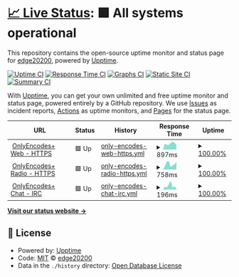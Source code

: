 # [📈 Live Status](https://edge20200.github.io/Status): <!--live status--> **🟩 All systems operational**

This repository contains the open-source uptime monitor and status page for [edge20200](https://edge20200.github.io/Status), powered by [Upptime](https://github.com/upptime/upptime).

[![Uptime CI](https://github.com/edge20200/Status/workflows/Uptime%20CI/badge.svg)](https://github.com/edge20200/Status/actions?query=workflow%3A%22Uptime+CI%22)
[![Response Time CI](https://github.com/edge20200/Status/workflows/Response%20Time%20CI/badge.svg)](https://github.com/edge20200/Status/actions?query=workflow%3A%22Response+Time+CI%22)
[![Graphs CI](https://github.com/edge20200/Status/workflows/Graphs%20CI/badge.svg)](https://github.com/edge20200/Status/actions?query=workflow%3A%22Graphs+CI%22)
[![Static Site CI](https://github.com/edge20200/Status/workflows/Static%20Site%20CI/badge.svg)](https://github.com/edge20200/Status/actions?query=workflow%3A%22Static+Site+CI%22)
[![Summary CI](https://github.com/edge20200/Status/workflows/Summary%20CI/badge.svg)](https://github.com/edge20200/Status/actions?query=workflow%3A%22Summary+CI%22)

With [Upptime](https://upptime.js.org), you can get your own unlimited and free uptime monitor and status page, powered entirely by a GitHub repository. We use [Issues](https://github.com/edge20200/Status/issues) as incident reports, [Actions](https://github.com/edge20200/Status/actions) as uptime monitors, and [Pages](https://edge20200.github.io/Status) for the status page.

<!--start: status pages-->
<!-- This summary is generated by Upptime (https://github.com/upptime/upptime) -->
<!-- Do not edit this manually, your changes will be overwritten -->
<!-- prettier-ignore -->
| URL | Status | History | Response Time | Uptime |
| --- | ------ | ------- | ------------- | ------ |
| <img alt="" src="https://icons.duckduckgo.com/ip3/onlyencodes.cc.ico" height="13"> [OnlyEncodes+ Web - HTTPS](https://onlyencodes.cc) | 🟩 Up | [only-encodes-web-https.yml](https://github.com/edge20200/Status/commits/HEAD/history/only-encodes-web-https.yml) | <details><summary><img alt="Response time graph" src="./graphs/only-encodes-web-https/response-time-week.png" height="20"> 897ms</summary><br><a href="https://status.onlyencodes.cc/history/only-encodes-web-https"><img alt="Response time 988" src="https://img.shields.io/endpoint?url=https%3A%2F%2Fraw.githubusercontent.com%2Fedge20200%2FStatus%2FHEAD%2Fapi%2Fonly-encodes-web-https%2Fresponse-time.json"></a><br><a href="https://status.onlyencodes.cc/history/only-encodes-web-https"><img alt="24-hour response time 716" src="https://img.shields.io/endpoint?url=https%3A%2F%2Fraw.githubusercontent.com%2Fedge20200%2FStatus%2FHEAD%2Fapi%2Fonly-encodes-web-https%2Fresponse-time-day.json"></a><br><a href="https://status.onlyencodes.cc/history/only-encodes-web-https"><img alt="7-day response time 897" src="https://img.shields.io/endpoint?url=https%3A%2F%2Fraw.githubusercontent.com%2Fedge20200%2FStatus%2FHEAD%2Fapi%2Fonly-encodes-web-https%2Fresponse-time-week.json"></a><br><a href="https://status.onlyencodes.cc/history/only-encodes-web-https"><img alt="30-day response time 988" src="https://img.shields.io/endpoint?url=https%3A%2F%2Fraw.githubusercontent.com%2Fedge20200%2FStatus%2FHEAD%2Fapi%2Fonly-encodes-web-https%2Fresponse-time-month.json"></a><br><a href="https://status.onlyencodes.cc/history/only-encodes-web-https"><img alt="1-year response time 988" src="https://img.shields.io/endpoint?url=https%3A%2F%2Fraw.githubusercontent.com%2Fedge20200%2FStatus%2FHEAD%2Fapi%2Fonly-encodes-web-https%2Fresponse-time-year.json"></a></details> | <details><summary><a href="https://status.onlyencodes.cc/history/only-encodes-web-https">100.00%</a></summary><a href="https://status.onlyencodes.cc/history/only-encodes-web-https"><img alt="All-time uptime 100.00%" src="https://img.shields.io/endpoint?url=https%3A%2F%2Fraw.githubusercontent.com%2Fedge20200%2FStatus%2FHEAD%2Fapi%2Fonly-encodes-web-https%2Fuptime.json"></a><br><a href="https://status.onlyencodes.cc/history/only-encodes-web-https"><img alt="24-hour uptime 100.00%" src="https://img.shields.io/endpoint?url=https%3A%2F%2Fraw.githubusercontent.com%2Fedge20200%2FStatus%2FHEAD%2Fapi%2Fonly-encodes-web-https%2Fuptime-day.json"></a><br><a href="https://status.onlyencodes.cc/history/only-encodes-web-https"><img alt="7-day uptime 100.00%" src="https://img.shields.io/endpoint?url=https%3A%2F%2Fraw.githubusercontent.com%2Fedge20200%2FStatus%2FHEAD%2Fapi%2Fonly-encodes-web-https%2Fuptime-week.json"></a><br><a href="https://status.onlyencodes.cc/history/only-encodes-web-https"><img alt="30-day uptime 100.00%" src="https://img.shields.io/endpoint?url=https%3A%2F%2Fraw.githubusercontent.com%2Fedge20200%2FStatus%2FHEAD%2Fapi%2Fonly-encodes-web-https%2Fuptime-month.json"></a><br><a href="https://status.onlyencodes.cc/history/only-encodes-web-https"><img alt="1-year uptime 100.00%" src="https://img.shields.io/endpoint?url=https%3A%2F%2Fraw.githubusercontent.com%2Fedge20200%2FStatus%2FHEAD%2Fapi%2Fonly-encodes-web-https%2Fuptime-year.json"></a></details>
| <img alt="" src="https://icons.duckduckgo.com/ip3/radio.onlyencodes.cc.ico" height="13"> [OnlyEncodes+ Radio - HTTPS](https://radio.onlyencodes.cc) | 🟩 Up | [only-encodes-radio-https.yml](https://github.com/edge20200/Status/commits/HEAD/history/only-encodes-radio-https.yml) | <details><summary><img alt="Response time graph" src="./graphs/only-encodes-radio-https/response-time-week.png" height="20"> 758ms</summary><br><a href="https://status.onlyencodes.cc/history/only-encodes-radio-https"><img alt="Response time 649" src="https://img.shields.io/endpoint?url=https%3A%2F%2Fraw.githubusercontent.com%2Fedge20200%2FStatus%2FHEAD%2Fapi%2Fonly-encodes-radio-https%2Fresponse-time.json"></a><br><a href="https://status.onlyencodes.cc/history/only-encodes-radio-https"><img alt="24-hour response time 1032" src="https://img.shields.io/endpoint?url=https%3A%2F%2Fraw.githubusercontent.com%2Fedge20200%2FStatus%2FHEAD%2Fapi%2Fonly-encodes-radio-https%2Fresponse-time-day.json"></a><br><a href="https://status.onlyencodes.cc/history/only-encodes-radio-https"><img alt="7-day response time 758" src="https://img.shields.io/endpoint?url=https%3A%2F%2Fraw.githubusercontent.com%2Fedge20200%2FStatus%2FHEAD%2Fapi%2Fonly-encodes-radio-https%2Fresponse-time-week.json"></a><br><a href="https://status.onlyencodes.cc/history/only-encodes-radio-https"><img alt="30-day response time 649" src="https://img.shields.io/endpoint?url=https%3A%2F%2Fraw.githubusercontent.com%2Fedge20200%2FStatus%2FHEAD%2Fapi%2Fonly-encodes-radio-https%2Fresponse-time-month.json"></a><br><a href="https://status.onlyencodes.cc/history/only-encodes-radio-https"><img alt="1-year response time 649" src="https://img.shields.io/endpoint?url=https%3A%2F%2Fraw.githubusercontent.com%2Fedge20200%2FStatus%2FHEAD%2Fapi%2Fonly-encodes-radio-https%2Fresponse-time-year.json"></a></details> | <details><summary><a href="https://status.onlyencodes.cc/history/only-encodes-radio-https">100.00%</a></summary><a href="https://status.onlyencodes.cc/history/only-encodes-radio-https"><img alt="All-time uptime 100.00%" src="https://img.shields.io/endpoint?url=https%3A%2F%2Fraw.githubusercontent.com%2Fedge20200%2FStatus%2FHEAD%2Fapi%2Fonly-encodes-radio-https%2Fuptime.json"></a><br><a href="https://status.onlyencodes.cc/history/only-encodes-radio-https"><img alt="24-hour uptime 100.00%" src="https://img.shields.io/endpoint?url=https%3A%2F%2Fraw.githubusercontent.com%2Fedge20200%2FStatus%2FHEAD%2Fapi%2Fonly-encodes-radio-https%2Fuptime-day.json"></a><br><a href="https://status.onlyencodes.cc/history/only-encodes-radio-https"><img alt="7-day uptime 100.00%" src="https://img.shields.io/endpoint?url=https%3A%2F%2Fraw.githubusercontent.com%2Fedge20200%2FStatus%2FHEAD%2Fapi%2Fonly-encodes-radio-https%2Fuptime-week.json"></a><br><a href="https://status.onlyencodes.cc/history/only-encodes-radio-https"><img alt="30-day uptime 100.00%" src="https://img.shields.io/endpoint?url=https%3A%2F%2Fraw.githubusercontent.com%2Fedge20200%2FStatus%2FHEAD%2Fapi%2Fonly-encodes-radio-https%2Fuptime-month.json"></a><br><a href="https://status.onlyencodes.cc/history/only-encodes-radio-https"><img alt="1-year uptime 100.00%" src="https://img.shields.io/endpoint?url=https%3A%2F%2Fraw.githubusercontent.com%2Fedge20200%2FStatus%2FHEAD%2Fapi%2Fonly-encodes-radio-https%2Fuptime-year.json"></a></details>
| <img alt="" src="https://icons.duckduckgo.com/ip3/null.ico" height="13"> [OnlyEncodes+ Chat - IRC](irc.onlyencodes.cc) | 🟩 Up | [only-encodes-chat-irc.yml](https://github.com/edge20200/Status/commits/HEAD/history/only-encodes-chat-irc.yml) | <details><summary><img alt="Response time graph" src="./graphs/only-encodes-chat-irc/response-time-week.png" height="20"> 196ms</summary><br><a href="https://status.onlyencodes.cc/history/only-encodes-chat-irc"><img alt="Response time 202" src="https://img.shields.io/endpoint?url=https%3A%2F%2Fraw.githubusercontent.com%2Fedge20200%2FStatus%2FHEAD%2Fapi%2Fonly-encodes-chat-irc%2Fresponse-time.json"></a><br><a href="https://status.onlyencodes.cc/history/only-encodes-chat-irc"><img alt="24-hour response time 49" src="https://img.shields.io/endpoint?url=https%3A%2F%2Fraw.githubusercontent.com%2Fedge20200%2FStatus%2FHEAD%2Fapi%2Fonly-encodes-chat-irc%2Fresponse-time-day.json"></a><br><a href="https://status.onlyencodes.cc/history/only-encodes-chat-irc"><img alt="7-day response time 196" src="https://img.shields.io/endpoint?url=https%3A%2F%2Fraw.githubusercontent.com%2Fedge20200%2FStatus%2FHEAD%2Fapi%2Fonly-encodes-chat-irc%2Fresponse-time-week.json"></a><br><a href="https://status.onlyencodes.cc/history/only-encodes-chat-irc"><img alt="30-day response time 202" src="https://img.shields.io/endpoint?url=https%3A%2F%2Fraw.githubusercontent.com%2Fedge20200%2FStatus%2FHEAD%2Fapi%2Fonly-encodes-chat-irc%2Fresponse-time-month.json"></a><br><a href="https://status.onlyencodes.cc/history/only-encodes-chat-irc"><img alt="1-year response time 202" src="https://img.shields.io/endpoint?url=https%3A%2F%2Fraw.githubusercontent.com%2Fedge20200%2FStatus%2FHEAD%2Fapi%2Fonly-encodes-chat-irc%2Fresponse-time-year.json"></a></details> | <details><summary><a href="https://status.onlyencodes.cc/history/only-encodes-chat-irc">100.00%</a></summary><a href="https://status.onlyencodes.cc/history/only-encodes-chat-irc"><img alt="All-time uptime 100.00%" src="https://img.shields.io/endpoint?url=https%3A%2F%2Fraw.githubusercontent.com%2Fedge20200%2FStatus%2FHEAD%2Fapi%2Fonly-encodes-chat-irc%2Fuptime.json"></a><br><a href="https://status.onlyencodes.cc/history/only-encodes-chat-irc"><img alt="24-hour uptime 100.00%" src="https://img.shields.io/endpoint?url=https%3A%2F%2Fraw.githubusercontent.com%2Fedge20200%2FStatus%2FHEAD%2Fapi%2Fonly-encodes-chat-irc%2Fuptime-day.json"></a><br><a href="https://status.onlyencodes.cc/history/only-encodes-chat-irc"><img alt="7-day uptime 100.00%" src="https://img.shields.io/endpoint?url=https%3A%2F%2Fraw.githubusercontent.com%2Fedge20200%2FStatus%2FHEAD%2Fapi%2Fonly-encodes-chat-irc%2Fuptime-week.json"></a><br><a href="https://status.onlyencodes.cc/history/only-encodes-chat-irc"><img alt="30-day uptime 100.00%" src="https://img.shields.io/endpoint?url=https%3A%2F%2Fraw.githubusercontent.com%2Fedge20200%2FStatus%2FHEAD%2Fapi%2Fonly-encodes-chat-irc%2Fuptime-month.json"></a><br><a href="https://status.onlyencodes.cc/history/only-encodes-chat-irc"><img alt="1-year uptime 100.00%" src="https://img.shields.io/endpoint?url=https%3A%2F%2Fraw.githubusercontent.com%2Fedge20200%2FStatus%2FHEAD%2Fapi%2Fonly-encodes-chat-irc%2Fuptime-year.json"></a></details>

<!--end: status pages-->

[**Visit our status website →**](https://edge20200.github.io/Status)

## 📄 License

- Powered by: [Upptime](https://github.com/upptime/upptime)
- Code: [MIT](./LICENSE) © [edge20200](https://edge20200.github.io/Status)
- Data in the `./history` directory: [Open Database License](https://opendatacommons.org/licenses/odbl/1-0/)
